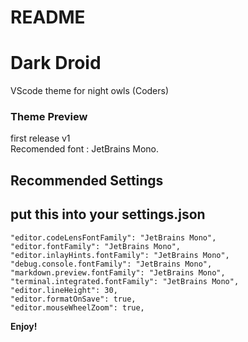 # README

# Dark Droid

VScode theme for night owls (Coders)

### Theme Preview

<p>first release v1<br>
Recomended font : JetBrains Mono.</p>

## Recommended Settings

## put this into your settings.json

    "editor.codeLensFontFamily": "JetBrains Mono",
    "editor.fontFamily": "JetBrains Mono",
    "editor.inlayHints.fontFamily": "JetBrains Mono",
    "debug.console.fontFamily": "JetBrains Mono",
    "markdown.preview.fontFamily": "JetBrains Mono",
    "terminal.integrated.fontFamily": "JetBrains Mono",
    "editor.lineHeight": 30,
    "editor.formatOnSave": true,
    "editor.mouseWheelZoom": true,

**Enjoy!**

